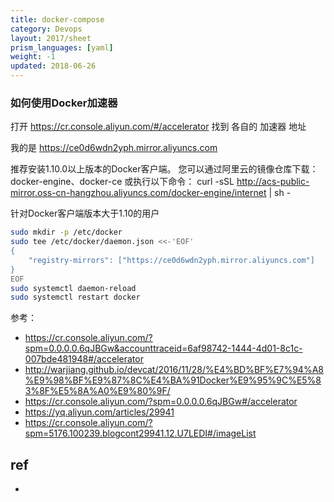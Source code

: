 ```yaml
---
title: docker-compose
category: Devops
layout: 2017/sheet
prism_languages: [yaml]
weight: -1
updated: 2018-06-26
---
```


### 如何使用Docker加速器

打开 https://cr.console.aliyun.com/#/accelerator 找到 各自的 加速器 地址

我的是 https://ce0d6wdn2yph.mirror.aliyuncs.com


推荐安装1.10.0以上版本的Docker客户端。
您可以通过阿里云的镜像仓库下载：docker-engine、docker-ce
或执行以下命令：
    curl -sSL http://acs-public-mirror.oss-cn-hangzhou.aliyuncs.com/docker-engine/internet | sh -

针对Docker客户端版本大于1.10的用户

```bash
sudo mkdir -p /etc/docker
sudo tee /etc/docker/daemon.json <<-'EOF'
{
    "registry-mirrors": ["https://ce0d6wdn2yph.mirror.aliyuncs.com"]
}
EOF
sudo systemctl daemon-reload
sudo systemctl restart docker
```

参考：
- https://cr.console.aliyun.com/?spm=0.0.0.0.6qJBGw&accounttraceid=6af98742-1444-4d01-8c1c-007bde481948#/accelerator
- http://warjiang.github.io/devcat/2016/11/28/%E4%BD%BF%E7%94%A8%E9%98%BF%E9%87%8C%E4%BA%91Docker%E9%95%9C%E5%83%8F%E5%8A%A0%E9%80%9F/
- https://cr.console.aliyun.com/?spm=0.0.0.0.6qJBGw#/accelerator
- https://yq.aliyun.com/articles/29941
- https://cr.console.aliyun.com/?spm=5176.100239.blogcont29941.12.U7LEDI#/imageList

## ref
- 
